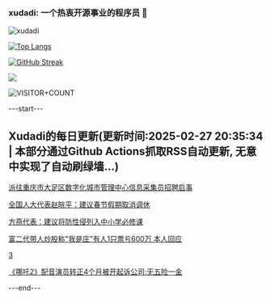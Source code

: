 ### xudadi: 一个热衷开源事业的程序员 👋

![xudadi](https://github-readme-stats-git-masterorgs-github-readme-stats-team.vercel.app/api?username=xudadi)

[![Top Langs](https://github-readme-stats.vercel.app/api/top-langs/?username=xudadi)](https://github.com/anuraghazra/github-readme-stats)

[![GitHub Streak](https://streak-stats.demolab.com?user=xudadi&locale=zh_Hans)](https://git.io/streak-stats)

![](https://raw.githubusercontent.com/xudadi/xudadi/main/assets/github-contribution-grid-snake.svg)

![VISITOR+COUNT](https://komarev.com/ghpvc/?username=xudadi&label=VISITOR+COUNT)


---start---

## Xudadi的每日更新(更新时间:2025-02-27 20:35:34 | 本部分通过Github Actions抓取RSS自动更新, 无意中实现了自动刷绿墙...)

[派往重庆市大足区数字化城市管理中心信息采集员招聘启事](https://www.gongkaoleida.com/article/2303355)

[全国人大代表赵皖平：建议春节假期取消调休](https://m.163.com/news/article/JPE2MNGS0001899O.html)

[方燕代表：建议将防性侵列入中小学必修课](https://m.163.com/news/article/JPE1GJQ70001899O.html)

[富二代带人炒股称"我是庄"有人1只票亏600万 本人回应](https://m.163.com/news/article/JPDJE03N0512B07B.html)

[3](https://m.163.com/touch/news/sub/domestic)

[《哪吒2》配音演员转正4个月被开起诉公司:无五险一金](https://m.163.com/news/article/JPDRI3SC05561G0D.html)

---end---
